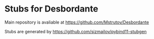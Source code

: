 # Stubs for Desbordante

Main repository is avaliable at https://github.com/Mstrutov/Desbordante

Stubs are generated by https://github.com/sizmailov/pybind11-stubgen

